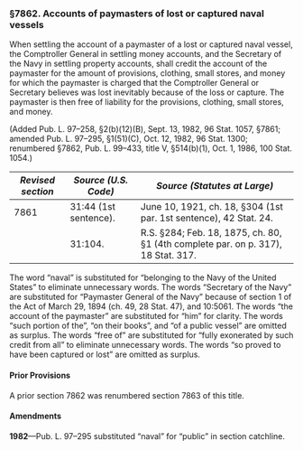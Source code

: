 ### §7862. Accounts of paymasters of lost or captured naval vessels ###

When settling the account of a paymaster of a lost or captured naval vessel, the Comptroller General in settling money accounts, and the Secretary of the Navy in settling property accounts, shall credit the account of the paymaster for the amount of provisions, clothing, small stores, and money for which the paymaster is charged that the Comptroller General or Secretary believes was lost inevitably because of the loss or capture. The paymaster is then free of liability for the provisions, clothing, small stores, and money.

(Added Pub. L. 97–258, §2(b)(12)(B), Sept. 13, 1982, 96 Stat. 1057, §7861; amended Pub. L. 97–295, §1(51)(C), Oct. 12, 1982, 96 Stat. 1300; renumbered §7862, Pub. L. 99–433, title V, §514(b)(1), Oct. 1, 1986, 100 Stat. 1054.)

|*Revised section*|*Source (U.S. Code)* |                          *Source (Statutes at Large)*                           |
|-----------------|---------------------|---------------------------------------------------------------------------------|
|      7861       |31:44 (1st sentence).|        June 10, 1921, ch. 18, §304 (1st par. 1st sentence), 42 Stat. 24.        |
|                 |       31:104.       |R.S. §284; Feb. 18, 1875, ch. 80, §1 (4th complete par. on p. 317), 18 Stat. 317.|

The word “naval” is substituted for “belonging to the Navy of the United States” to eliminate unnecessary words. The words “Secretary of the Navy” are substituted for “Paymaster General of the Navy” because of section 1 of the Act of March 29, 1894 (ch. 49, 28 Stat. 47), and 10:5061. The words “the account of the paymaster” are substituted for “him” for clarity. The words “such portion of the”, “on their books”, and “of a public vessel” are omitted as surplus. The words “free of” are substituted for “fully exonerated by such credit from all” to eliminate unnecessary words. The words “so proved to have been captured or lost” are omitted as surplus.

#### Prior Provisions ####

A prior section 7862 was renumbered section 7863 of this title.

#### Amendments ####

**1982**—Pub. L. 97–295 substituted “naval” for “public” in section catchline.
